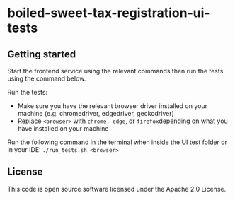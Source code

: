 # boiled-sweet-tax-registration-ui-tests

## Getting started

Start the frontend service using the relevant commands then run the tests using the command below.

Run the tests:

 - Make sure you have the relevant browser driver installed on your machine (e.g. chromedriver, edgedriver, geckodriver)
 - Replace `<browser>` with `chrome, edge`, or `firefox`depending on what you have installed on your machine

Run the following command in the terminal when inside the UI test folder or in your IDE:
```./run_tests.sh <browser>```

## License
This code is open source software licensed under the Apache 2.0 License.
